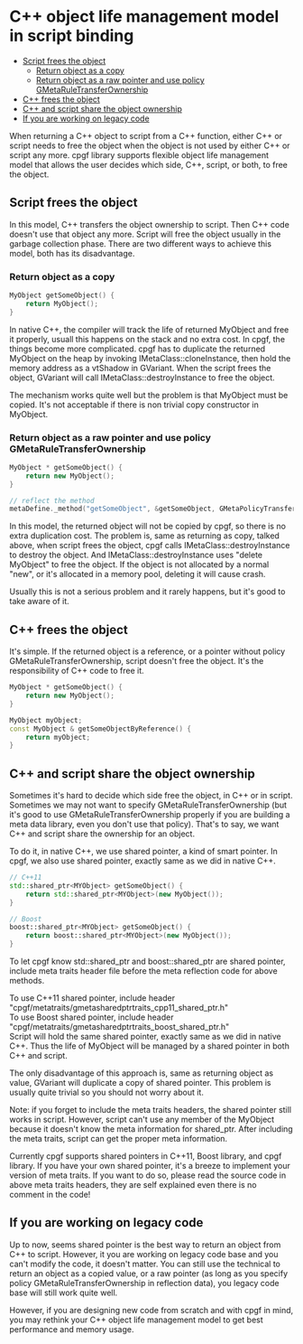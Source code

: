 # C++ object life management model in script binding
<!--begintoc-->
* [Script frees the object](#a2_1)
  * [Return object as a copy](#a3_1)
  * [Return object as a raw pointer and use policy GMetaRuleTransferOwnership](#a3_2)
* [C++ frees the object](#a2_2)
* [C++ and script share the object ownership](#a2_3)
* [If you are working on legacy code](#a2_4)
<!--endtoc-->

When returning a C++ object to script from a C++ function, either C++ or script needs to free the object when the object is not used by either C++ or script any more. cpgf library supports flexible object life management model that allows the user decides which side, C++, script, or both, to free the object.

<a id="a2_1"></a>
## Script frees the object
In this model, C++ transfers the object ownership to script. Then C++ code doesn't use that object any more. Script will free the object usually in the garbage collection phase. There are two different ways to achieve this model, both has its disadvantage.

<a id="a3_1"></a>
### Return object as a copy
```c++
MyObject getSomeObject() {
    return MyObject();
}
```
In native C++, the compiler will track the life of returned MyObject and free it properly, usuall this happens on the stack and no extra cost. In cpgf, the things become more complicated. cpgf has to duplicate the returned MyObject on the heap by invoking IMetaClass::cloneInstance, then hold the memory address as a vtShadow in GVariant. When the script frees the object, GVariant will call IMetaClass::destroyInstance to free the object.

The mechanism works quite well but the problem is that MyObject must be copied. It's not acceptable if there is non trivial copy constructor in MyObject.

<a id="a3_2"></a>
### Return object as a raw pointer and use policy GMetaRuleTransferOwnership
```c++
MyObject * getSomeObject() {
    return new MyObject();
}

// reflect the method
metaDefine._method("getSomeObject", &getSomeObject, GMetaPolicyTransferResultOwnership());
```
In this model, the returned object will not be copied by cpgf, so there is no extra duplication cost. The problem is, same as returning as copy, talked above, when script frees the object, cpgf calls IMetaClass::destroyInstance to destroy the object. And IMetaClass::destroyInstance uses "delete MyObject" to free the object. If the object is not allocated by a normal "new", or it's allocated in a memory pool, deleting it will cause crash.

Usually this is not a serious problem and it rarely happens, but it's good to take aware of it.

<a id="a2_2"></a>
## C++ frees the object
It's simple. If the returned object is a reference, or a pointer without policy GMetaRuleTransferOwnership, script doesn't free the object. It's the responsibility of C++ code to free it.
```c++
MyObject * getSomeObject() {
    return new MyObject();
}

MyObject myObject;
const MyObject & getSomeObjectByReference() {
    return myObject;
}
```

<a id="a2_3"></a>
## C++ and script share the object ownership
Sometimes it's hard to decide which side free the object, in C++ or in script. Sometimes we may not want to specify GMetaRuleTransferOwnership (but it's good to use GMetaRuleTransferOwnership properly if you are building a meta data library, even you don't use that policy). That's to say, we want C++ and script share the ownership for an object.

To do it, in native C++, we use shared pointer, a kind of smart pointer. In cpgf, we also use shared pointer, exactly same as we did in native C++.
```c++
// C++11
std::shared_ptr<MYObject> getSomeObject() {
    return std::shared_ptr<MYObject>(new MyObject());
}

// Boost
boost::shared_ptr<MYObject> getSomeObject() {
    return boost::shared_ptr<MYObject>(new MyObject());
}
```
To let cpgf know std::shared_ptr and boost::shared_ptr are shared pointer, include meta traits header file before the meta reflection code for above methods.

To use C++11 shared pointer, include header "cpgf/metatraits/gmetasharedptrtraits_cpp11_shared_ptr.h"  
To use Boost shared pointer, include header "cpgf/metatraits/gmetasharedptrtraits_boost_shared_ptr.h"  
Script will hold the same shared pointer, exactly same as we did in native C++. Thus the life of MyObject will be managed by a shared pointer in both C++ and script.

The only disadvantage of this approach is, same as returning object as value, GVariant will duplicate a copy of shared pointer. This problem is usually quite trivial so you should not worry about it.

Note: if you forget to include the meta traits headers, the shared pointer still works in script. However, script can't use any member of the MyObject because it doesn't know the meta information for shared_ptr<MyObject>. After including the meta traits, script can get the proper meta information.

Currently cpgf supports shared pointers in C++11, Boost library, and cpgf library. If you have your own shared pointer, it's a breeze to implement your version of meta traits. If you want to do so, please read the source code in above meta traits headers, they are self explained even there is no comment in the code!

<a id="a2_4"></a>
## If you are working on legacy code
Up to now, seems shared pointer is the best way to return an object from C++ to script. However, it you are working on legacy code base and you can't modify the code, it doesn't matter. You can still use the technical to return an object as a copied value, or a raw pointer (as long as you specify policy GMetaRuleTransferOwnership in reflection data), you legacy code base will still work quite well.

However, if you are designing new code from scratch and with cpgf in mind, you may rethink your C++ object life management model to get best performance and memory usage.

